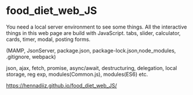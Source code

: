 # food_diet_web_JS
You need a local server environment to see some things.
All the interactive things in this web page are build with JavaScript.
tabs, slider, calculator, cards, timer, modal, posting forms.

(MAMP, JsonServer, package.json, package-lock.json,node_modules, .gitignore, webpack)

json, ajax, fetch, promise, async/await, destructuring, delegation, local storage, reg exp, modules(Common.js), modules(ES6) etc.


 https://hennadiiz.github.io/food_diet_web_JS/
